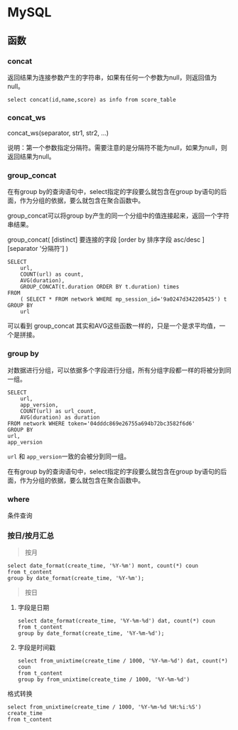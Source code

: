 # MySQL



## 函数

### concat

返回结果为连接参数产生的字符串，如果有任何一个参数为null，则返回值为null。

```
select concat(id,name,score) as info from score_table
```

### concat_ws

concat_ws(separator, str1, str2, ...)

说明：第一个参数指定分隔符。需要注意的是分隔符不能为null，如果为null，则返回结果为null。

### group_concat

在有group by的查询语句中，select指定的字段要么就包含在group by语句的后面，作为分组的依据，要么就包含在聚合函数中。

group_concat可以将group by产生的同一个分组中的值连接起来，返回一个字符串结果。

group_concat( [distinct] 要连接的字段 [order by 排序字段 asc/desc ] [separator '分隔符'] )

```
SELECT
	url,
	COUNT(url) as count,
	AVG(duration),
	GROUP_CONCAT(t.duration ORDER BY t.duration) times 
FROM
	( SELECT * FROM network WHERE mp_session_id='9a0247d342205425') t 
GROUP BY
	url
```

可以看到 group_concat 其实和AVG这些函数一样的，只是一个是求平均值，一个是拼接。

### group by

对数据进行分组，可以依据多个字段进行分组，所有分组字段都一样的将被分到同一组。

```
SELECT
	url,
	app_version,
	COUNT(url) as url_count,
	AVG(duration) as duration
FROM network WHERE token='04dddc869e26755a694b72bc3582f6d6' 
GROUP BY
url,
app_version
```

`url` 和 `app_version`一致的会被分到同一组。

在有group by的查询语句中，select指定的字段要么就包含在group by语句的后面，作为分组的依据，要么就包含在聚合函数中。

### where

条件查询



### 按日/按月汇总

> 按月

```
select date_format(create_time, '%Y-%m') mont, count(*) coun
from t_content
group by date_format(create_time, '%Y-%m');
```

> 按日

1. 字段是日期

    ```
    select date_format(create_time, '%Y-%m-%d') dat, count(*) coun
    from t_content
    group by date_format(create_time, '%Y-%m-%d');
    ```

2. 字段是时间戳

   ```
   select from_unixtime(create_time / 1000, '%Y-%m-%d') dat, count(*) coun
   from t_content
   group by from_unixtime(create_time / 1000, '%Y-%m-%d')
   ```


格式转换

```
select from_unixtime(create_time / 1000, '%Y-%m-%d %H:%i:%S') create_time
from t_content
```

